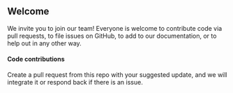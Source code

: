 Welcome
-------

We invite you to join our team! Everyone is welcome to contribute code
via pull requests, to file issues on GitHub, to add to our
documentation, or to help out in any other way.

#### Code contributions
Create a pull request from this repo with your suggested update, and we will integrate it or respond back if there is an issue.